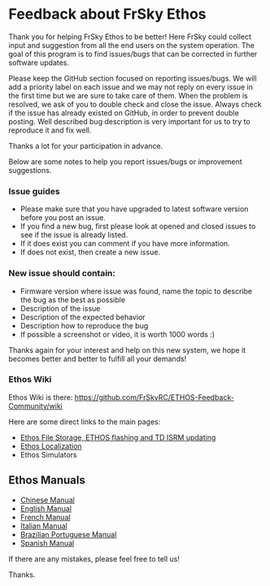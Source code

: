 # Feedback about FrSky Ethos

Thank you for helping FrSky Ethos to be better! Here FrSky could collect input and suggestion from all the end users on the system operation. The goal of this program is to find issues/bugs that can be corrected in further software updates.

Please keep the GitHub section focused on reporting issues/bugs. We will add a priority label on each issue and we may not reply on every issue in the first time but we are sure to take care of them. When the problem is resolved, we ask of you to double check and close the issue. Always check if the issue has already existed on GitHub, in order to prevent 
double posting. Well described bug description is very important for us to try to reproduce it and fix well. 

Thanks a lot for your participation in advance.

Below are some notes to help you report issues/bugs or improvement suggestions. 

### Issue guides
* Please make sure that you have upgraded to latest software version before you post an issue. 
* If you find a new bug, first please look at opened and closed issues to see if the issue is already listed.
* If it does exist you can comment if you have more information. 
* If does not exist, then create a new issue. 

### New issue should contain:
* Firmware version where issue was found, name the topic to describe the bug as the best as possible 
* Description of the issue 
* Description of the expected behavior
* Description how to reproduce the bug
* If possible a screenshot or video, it is worth 1000 words :) 

Thanks again for your interest and help on this new system, we hope it becomes better and better to fulfill all your demands!

### Ethos Wiki
Ethos Wiki is there: https://github.com/FrSkyRC/ETHOS-Feedback-Community/wiki

Here are some direct links to the main pages:
* [Ethos File Storage, ETHOS flashing and TD ISRM updating](https://github.com/FrSkyRC/ETHOS-Feedback-Community/wiki/ETHOS-File-Storage-and-Firmware-Flashing)
* [Ethos Localization](https://github.com/FrSkyRC/ETHOS-Feedback-Community/wiki/Ethos-1.5-firmware-localization)
* Ethos Simulators

## Ethos Manuals
* [Chinese Manual](https://github.com/FrSkyRC/ETHOS-Feedback-Community/raw/1.5/doc/%5BCN%5D%20X20%20and%20Ethos%20User%20Manual_1.0.10_rev16.pdf)
* [English Manual](https://github.com/FrSkyRC/ETHOS-Feedback-Community/raw/1.5/doc/%5BEN%5D%20X20%20and%20Ethos%20User%20Manual_1.5.5.pdf)
* [French Manual](https://github.com/FrSkyRC/ETHOS-Feedback-Community/raw/1.5/doc/%5BFR%5D%20X20%20and%20Ethos%20User%20Manual_1.5.5.pdf)
* [Italian Manual](https://github.com/FrSkyRC/ETHOS-Feedback-Community/raw/1.5/doc/%5BIT%5D%20X20%20and%20Ethos%20User%20Manual_1.5.3_rev0.pdf)
* [Brazilian Portuguese Manual](https://github.com/FrSkyRC/ETHOS-Feedback-Community/raw/1.5/doc/%5BPB%5D%20X20%20and%20Ethos%20User%20Manual_1.0_rev0.pdf)
* [Spanish Manual](https://github.com/FrSkyRC/ETHOS-Feedback-Community/raw/1.5/doc/%5BES%5D%20[ES]%20Manual%20de%20usuario%20X20%20y%20Ethos_1.5.5_rev0.pdf)

If there are any mistakes, please feel free to tell us!

Thanks.
